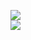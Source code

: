 [![](https://img.shields.io/badge/Made%20With-Github%20Spray-lightgrey.svg?style=for-the-badge&logo=github)](https://github.com/Annihil/github-spray#5763)  
[![](https://i.imgur.com/2DrTn0Z.gif)](https://github.com/Annihil/github-spray)